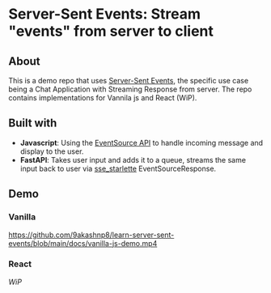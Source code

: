 # Server-Sent Events: Stream "events" from server to client

## About

This is a demo repo that uses [Server-Sent Events](https://developer.mozilla.org/en-US/docs/Web/API/Server-sent_events), the specific use case being a Chat Application with Streaming Response from server. The repo contains implementations for Vannila js and React (WiP).

## Built with    

- **Javascript**: Using the [EventSource API](https://developer.mozilla.org/en-US/docs/Web/API/EventSource) to handle incoming message and display to the user.
- **FastAPI**: Takes user input and adds it to a queue, streams the same input back to user via [sse_starlette](https://github.com/sysid/sse-starlette) EventSourceResponse.


## Demo


### Vanilla
https://github.com/9akashnp8/learn-server-sent-events/blob/main/docs/vanilla-js-demo.mp4


### React
*WiP*